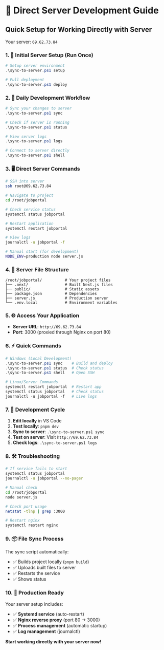 # 🚀 Direct Server Development Guide

## Quick Setup for Working Directly with Server

Your server: `69.62.73.84`

### 1. 🔧 Initial Server Setup (Run Once)

```powershell
# Setup server environment
.\sync-to-server.ps1 setup

# Full deployment
.\sync-to-server.ps1 deploy
```

### 2. 🔄 Daily Development Workflow

```powershell
# Sync your changes to server
.\sync-to-server.ps1 sync

# Check if server is running
.\sync-to-server.ps1 status

# View server logs
.\sync-to-server.ps1 logs

# Connect to server directly
.\sync-to-server.ps1 shell
```

### 3. 🖥️ Direct Server Commands

```bash
# SSH into server
ssh root@69.62.73.84

# Navigate to project
cd /root/jobportal

# Check service status
systemctl status jobportal

# Restart application
systemctl restart jobportal

# View logs
journalctl -u jobportal -f

# Manual start (for development)
NODE_ENV=production node server.js
```

### 4. 📁 Server File Structure

```
/root/jobportal/          # Your project files
├── .next/                # Built Next.js files
├── public/               # Static assets
├── package.json          # Dependencies
├── server.js             # Production server
└── .env.local            # Environment variables
```

### 5. 🌐 Access Your Application

- **Server URL**: `http://69.62.73.84`
- **Port**: 3000 (proxied through Nginx on port 80)

### 6. ⚡ Quick Commands

```powershell
# Windows (Local Development)
.\sync-to-server.ps1 sync    # Build and deploy
.\sync-to-server.ps1 status  # Check status
.\sync-to-server.ps1 shell   # Open SSH

# Linux/Server Commands
systemctl restart jobportal  # Restart app
systemctl status jobportal   # Check status
journalctl -u jobportal -f   # Live logs
```

### 7. 🔄 Development Cycle

1. **Edit locally** in VS Code
2. **Test locally**: `pnpm dev`
3. **Sync to server**: `.\sync-to-server.ps1 sync`
4. **Test on server**: Visit `http://69.62.73.84`
5. **Check logs**: `.\sync-to-server.ps1 logs`

### 8. 🛠️ Troubleshooting

```bash
# If service fails to start
systemctl status jobportal
journalctl -u jobportal --no-pager

# Manual check
cd /root/jobportal
node server.js

# Check port usage
netstat -tlnp | grep :3000

# Restart nginx
systemctl restart nginx
```

### 9. 📦 File Sync Process

The sync script automatically:
- ✅ Builds project locally (`pnpm build`)
- ✅ Uploads built files to server
- ✅ Restarts the service
- ✅ Shows status

### 10. 🚀 Production Ready

Your server setup includes:
- ✅ **Systemd service** (auto-restart)
- ✅ **Nginx reverse proxy** (port 80 → 3000)
- ✅ **Process management** (automatic startup)
- ✅ **Log management** (journalctl)

**Start working directly with your server now!**
